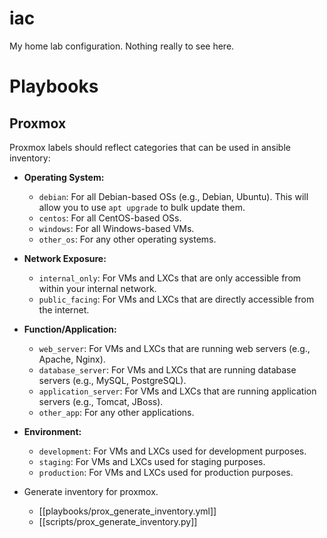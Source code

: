 # iac

My home lab configuration.  Nothing really to see here.

# Playbooks

## Proxmox

Proxmox labels should reflect categories that can be used in ansible inventory:
- __Operating System:__

  - `debian`: For all Debian-based OSs (e.g., Debian, Ubuntu). This will allow you to use `apt upgrade` to bulk update them.
  - `centos`: For all CentOS-based OSs.
  - `windows`: For all Windows-based VMs.
  - `other_os`: For any other operating systems.

- __Network Exposure:__

  - `internal_only`: For VMs and LXCs that are only accessible from within your internal network.
  - `public_facing`: For VMs and LXCs that are directly accessible from the internet.

- __Function/Application:__

  - `web_server`: For VMs and LXCs that are running web servers (e.g., Apache, Nginx).
  - `database_server`: For VMs and LXCs that are running database servers (e.g., MySQL, PostgreSQL).
  - `application_server`: For VMs and LXCs that are running application servers (e.g., Tomcat, JBoss).
  - `other_app`: For any other applications.

- __Environment:__

  - `development`: For VMs and LXCs used for development purposes.
  - `staging`: For VMs and LXCs used for staging purposes.
  - `production`: For VMs and LXCs used for production purposes.


- Generate inventory for proxmox.
  - [[playbooks/prox_generate_inventory.yml]]
  - [[scripts/prox_generate_inventory.py]]

